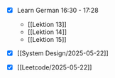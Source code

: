 - [x] Learn German 16:30 - 17:28
	- [[Lektion 13]]
	- [[Lektion 14]]
	- [[Lektion 15]]
- [x] [[System Design/2025-05-22]]
- [x] [[Leetcode/2025-05-22]]

